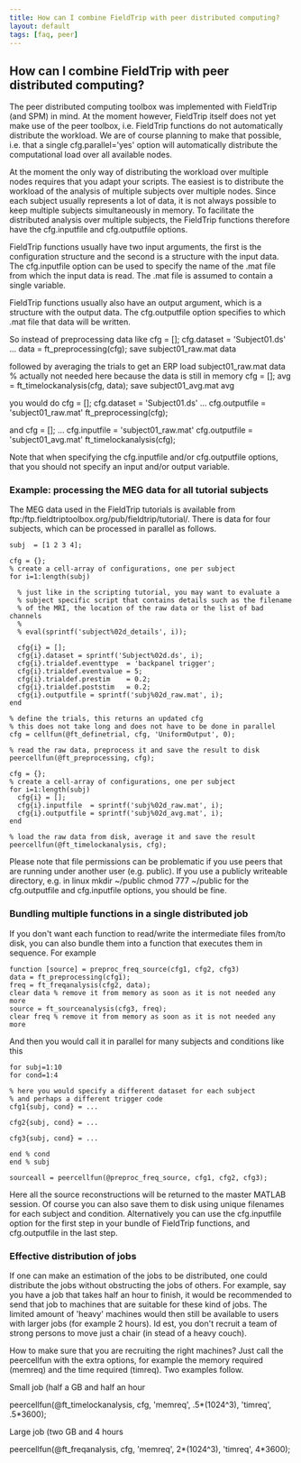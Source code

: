 ```yaml
---
title: How can I combine FieldTrip with peer distributed computing?
layout: default
tags: [faq, peer]
---
```


## How can I combine FieldTrip with peer distributed computing?

The peer distributed computing toolbox was implemented with FieldTrip (and SPM) in mind. At the moment however, FieldTrip itself does not yet make use of the peer toolbox, i.e. FieldTrip functions do not automatically distribute the workload. We are of course planning to make that possible, i.e. that a single cfg.parallel='yes' option will automatically distribute the computational load over all available nodes.

At the moment the only way of distributing the workload over multiple nodes requires that you adapt your scripts. The easiest is to distribute the workload of the analysis of multiple subjects over multiple nodes. Since each subject usually represents a lot of data, it is not always possible to keep multiple subjects simultaneously in memory. To facilitate the distributed analysis over multiple subjects, the FieldTrip functions therefore have the cfg.inputfile and cfg.outputfile options.

FieldTrip functions usually have two input arguments, the first is the configuration structure and the second is a structure with the input data. The cfg.inputfile option can be used to specify the name of the .mat file from which the input data is read. The .mat file is assumed to contain a single variable.

FieldTrip functions usually also have an output argument, which is a structure with the output data. The cfg.outputfile option specifies to which .mat file that data will be written.

So instead of preprocessing data like
    cfg = [];
    cfg.dataset = 'Subject01.ds'
    ...
    data = ft_preprocessing(cfg);
    save subject01_raw.mat data

followed by averaging the trials to get an ERP
    load subject01_raw.mat data  % actually not needed here because the data is still in memory
    cfg = [];
    avg = ft_timelockanalysis(cfg, data);
    save subject01_avg.mat avg

you would do
    cfg = [];
    cfg.dataset = 'Subject01.ds'
    ...
    cfg.outputfile = 'subject01_raw.mat'
    ft_preprocessing(cfg);

and
    cfg = [];
    ...
    cfg.inputfile  = 'subject01_raw.mat'
    cfg.outputfile = 'subject01_avg.mat'
    ft_timelockanalysis(cfg);

Note that when specifying the cfg.inputfile and/or cfg.outputfile options, that you should not specify an input and/or output variable.

### Example: processing the MEG data for all tutorial subjects

The MEG data used in the FieldTrip tutorials is available from ftp:/ftp.fieldtriptoolbox.org/pub/fieldtrip/tutorial/. There is data for four subjects, which can be processed in parallel as follows.

	subj  = [1 2 3 4];

	cfg = {};
	% create a cell-array of configurations, one per subject
	for i=1:length(subj)

	  % just like in the scripting tutorial, you may want to evaluate a
	  % subject specific script that contains details such as the filename
	  % of the MRI, the location of the raw data or the list of bad channels
	  %
	  % eval(sprintf('subject%02d_details', i));

	  cfg{i} = [];
	  cfg{i}.dataset = sprintf('Subject%02d.ds', i);
	  cfg{i}.trialdef.eventtype  = 'backpanel trigger';
	  cfg{i}.trialdef.eventvalue = 5;
	  cfg{i}.trialdef.prestim    = 0.2;
	  cfg{i}.trialdef.poststim   = 0.2;
	  cfg{i}.outputfile = sprintf('subj%02d_raw.mat', i);
	end

	% define the trials, this returns an updated cfg
	% this does not take long and does not have to be done in parallel
	cfg = cellfun(@ft_definetrial, cfg, 'UniformOutput', 0);

	% read the raw data, preprocess it and save the result to disk
	peercellfun(@ft_preprocessing, cfg);

	cfg = {};
	% create a cell-array of configurations, one per subject
	for i=1:length(subj)
	  cfg{i} = [];
	  cfg{i}.inputfile  = sprintf('subj%02d_raw.mat', i);
	  cfg{i}.outputfile = sprintf('subj%02d_avg.mat', i);
	end

	% load the raw data from disk, average it and save the result
	peercellfun(@ft_timelockanalysis, cfg);

Please note that file permissions can be problematic if you use peers that are running under another user (e.g. public). If you use a publicly writeable directory, e.g. in linux
    mkdir ~/public
    chmod 777 ~/public
for the cfg.outputfile and cfg.inputfile options, you should be fine.

### Bundling multiple functions in a single distributed job

If you don't want each function to read/write the intermediate files from/to disk, you can also bundle them into a function that executes them in sequence. For example

	function [source] = preproc_freq_source(cfg1, cfg2, cfg3)
	data = ft_preprocessing(cfg1);
	freq = ft_freqanalysis(cfg2, data);
	clear data % remove it from memory as soon as it is not needed any more
	source = ft_sourceanalysis(cfg3, freq);
	clear freq % remove it from memory as soon as it is not needed any more

And then you would call it in parallel for many subjects and conditions like this

	for subj=1:10
	for cond=1:4

	% here you would specify a different dataset for each subject
	% and perhaps a different trigger code
	cfg1{subj, cond} = ...  

	cfg2{subj, cond} = ...

	cfg3{subj, cond} = ...

	end % cond
	end % subj

	sourceall = peercellfun(@preproc_freq_source, cfg1, cfg2, cfg3);

Here all the source reconstructions will be returned to the master MATLAB session. Of course you can also save them to disk using unique filenames for each subject and condition. Alternatively you can use the cfg.inputfile option for the first step in your bundle of FieldTrip functions, and cfg.outputfile in the last step.

### Effective distribution of jobs

If one can make an estimation of the jobs to be distributed, one could distribute the jobs without obstructing the jobs of others. For example, say you have a job that takes half an hour to finish, it would be recommended to send that job to machines that are suitable for these kind of jobs. The limited amount of 'heavy' machines would then still be available to users with larger jobs (for example 2 hours). Id est, you don't recruit a team of strong persons to move just a chair (in stead of a heavy couch).

How to make sure that you are recruiting the right machines? Just call the peercellfun with the extra options, for example the memory required (memreq) and the time required (timreq). Two examples follow.

Small job (half a GB and half an hour

   peercellfun(@ft_timelockanalysis, cfg, 'memreq', .5*(1024^3), 'timreq', .5*3600);

Large job (two GB and 4 hours

   peercellfun(@ft_freqanalysis, cfg, 'memreq', 2*(1024^3), 'timreq', 4*3600);
